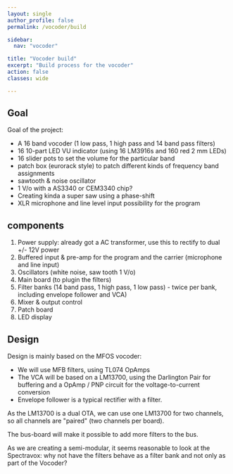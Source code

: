 ```yaml
---
layout: single
author_profile: false
permalink: /vocoder/build

sidebar:
  nav: "vocoder"

title: "Vocoder build"
excerpt: "Build process for the vocoder"
action: false
classes: wide

---
```

## Goal

Goal of the project:
- A 16 band vocoder (1 low pass, 1 high pass and 14 band pass filters)
- 16 10-part LED VU indicator (using 16 LM3916s and 160 red 2 mm LEDs)
- 16 slider pots to set the volume for the particular band
- patch box (eurorack style) to patch different kinds of frequency band assignments
- sawtooth & noise oscillator
- 1 V/o with a AS3340 or CEM3340 chip?
- Creating kinda a super saw using a phase-shift
- XLR microphone and line level input possibility for the program

## components

1. Power supply: already got a AC transformer, use this to rectify to dual +/- 12V power
2. Buffered input & pre-amp for the program and the carrier (microphone and line input)
3. Oscillators (white noise, saw tooth 1 V/o)
4. Main board (to plugin the filters)
5. Filter banks (14 band pass, 1 high pass, 1 low pass) - twice per bank, including envelope follower and VCA)
6. Mixer & output control
7. Patch board
8. LED display

## Design

Design is mainly based on the MFOS vocoder:
- We will use MFB filters, using TL074 OpAmps
- The VCA will be based on a LM13700, using the Darlington Pair for buffering and a OpAmp / PNP circuit for the voltage-to-current conversion
- Envelope follower is a typical rectifier with a filter.

As the LM13700 is a dual OTA, we can use one LM13700 for two channels, so all channels are "paired" (two channels per board).

The bus-board will make it possible to add more filters to the bus.

As we are creating a semi-modular, it seems reasonable to look at the Spectravox: why not have the filters behave as a filter bank and not only as part of the Vocoder?
